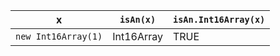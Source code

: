 x                     | `isAn(x)`    | `isAn.Int16Array(x)`  
----------------------|--------------|-----------------------
`new Int16Array(1)`   | Int16Array   | TRUE